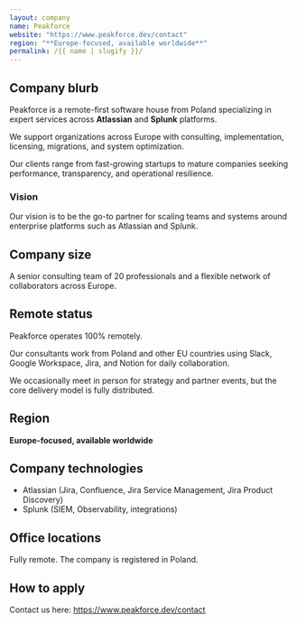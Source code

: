 ```yaml
---
layout: company
name: Peakforce
website: "https://www.peakforce.dev/contact"
region: "**Europe-focused, available worldwide**"
permalink: /{{ name | slugify }}/
---
```


## Company blurb  
Peakforce is a remote-first software house from Poland specializing in expert services across **Atlassian** and **Splunk** platforms. 

We support organizations across Europe with consulting, implementation, licensing, migrations, and system optimization. 

Our clients range from fast-growing startups to mature companies seeking performance, transparency, and operational resilience. 

### Vision  
Our vision is to be the go-to partner for scaling teams and systems around enterprise platforms such as Atlassian and Splunk. 

## Company size  
A senior consulting team of 20 professionals and a flexible network of collaborators across Europe.

## Remote status  
Peakforce operates 100% remotely. 

Our consultants work from Poland and other EU countries using Slack, Google Workspace, Jira, and Notion for daily collaboration. 

We occasionally meet in person for strategy and partner events, but the core delivery model is fully distributed.

## Region  
**Europe-focused, available worldwide**

## Company technologies  
- Atlassian (Jira, Confluence, Jira Service Management, Jira Product Discovery)  
- Splunk (SIEM, Observability, integrations)  

## Office locations  
Fully remote. The company is registered in Poland.

## How to apply  
Contact us here: https://www.peakforce.dev/contact